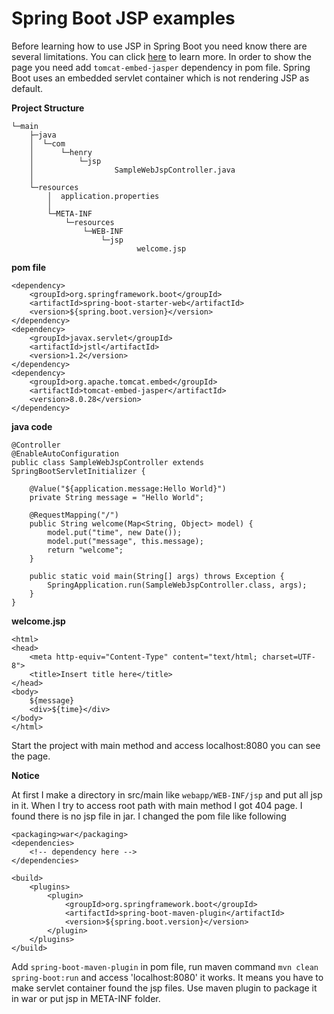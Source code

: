 # Spring Boot JSP examples

Before learning how to use JSP in Spring Boot you need know there are several limitations. You can click [here](http://docs.spring.io/spring-boot/docs/current-SNAPSHOT/reference/htmlsingle/#boot-features-jsp-limitations)
to learn more. In order to show the page you need add ``tomcat-embed-jasper`` dependency in pom file. Spring Boot
uses an embedded servlet container which is not rendering JSP as default.

**Project Structure**
```
└─main
    ├─java
    │  └─com
    │      └─henry
    │          └─jsp
    │                  SampleWebJspController.java
    │
    └─resources
        │  application.properties
        │
        └─META-INF
            └─resources
                └─WEB-INF
                    └─jsp
                            welcome.jsp
```

**pom file**
```
<dependency>
    <groupId>org.springframework.boot</groupId>
    <artifactId>spring-boot-starter-web</artifactId>
    <version>${spring.boot.version}</version>
</dependency>
<dependency>
    <groupId>javax.servlet</groupId>
    <artifactId>jstl</artifactId>
    <version>1.2</version>
</dependency>
<dependency>
    <groupId>org.apache.tomcat.embed</groupId>
    <artifactId>tomcat-embed-jasper</artifactId>
    <version>8.0.28</version>
</dependency>
```

**java code**
```
@Controller
@EnableAutoConfiguration
public class SampleWebJspController extends SpringBootServletInitializer {

    @Value("${application.message:Hello World}")
    private String message = "Hello World";

    @RequestMapping("/")
    public String welcome(Map<String, Object> model) {
        model.put("time", new Date());
        model.put("message", this.message);
        return "welcome";
    }

    public static void main(String[] args) throws Exception {
        SpringApplication.run(SampleWebJspController.class, args);
    }
}
```

**welcome.jsp**
```
<html>
<head>
	<meta http-equiv="Content-Type" content="text/html; charset=UTF-8">
	<title>Insert title here</title>
</head>
<body>
	${message}
	<div>${time}</div>
</body>
</html>
```

Start the project with main method and access localhost:8080 you can see the page.

**Notice**

At first I make a directory in src/main like ``webapp/WEB-INF/jsp`` and put all jsp in it. When I try to access root path
with main method I got 404 page. I found there is no jsp file in jar. I changed the pom file like following
```
<packaging>war</packaging>
<dependencies>
    <!-- dependency here -->
</dependencies>

<build>
    <plugins>
        <plugin>
            <groupId>org.springframework.boot</groupId>
            <artifactId>spring-boot-maven-plugin</artifactId>
            <version>${spring.boot.version}</version>
        </plugin>
    </plugins>
</build>
```

Add ``spring-boot-maven-plugin`` in pom file, run maven command ``mvn clean spring-boot:run`` and access 'localhost:8080' it works.
It means you have to make servlet container found the jsp files. Use maven plugin to package it in war or put jsp in META-INF 
folder.
